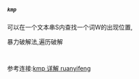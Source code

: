 ##### `kmp`



可以在一个文本串S内查找一个词W的出现位置,






暴力破解法,遍历破解


```


```










参考连接:[kmp 详解 ruanyifeng](http://www.ruanyifeng.com/blog/2013/05/Knuth%E2%80%93Morris%E2%80%93Pratt_algorithm.html)